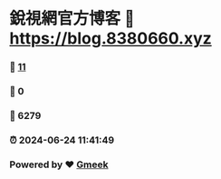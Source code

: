 # 銳視網官方博客 :link: https://blog.8380660.xyz 
### :page_facing_up: [11](https://blog.8380660.xyz/tag.html) 
### :speech_balloon: 0 
### :hibiscus: 6279 
### :alarm_clock: 2024-06-24 11:41:49 
### Powered by :heart: [Gmeek](https://github.com/Meekdai/Gmeek)

